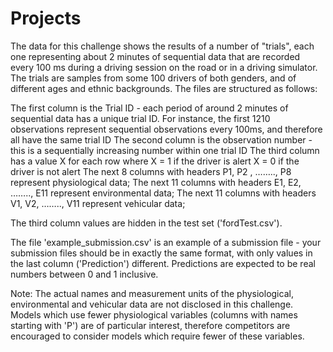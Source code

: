 # Projects

The data for this challenge shows the results of a number of "trials", each one representing about 2 minutes of sequential data that are recorded every 100 ms during a driving session on the road or in a driving simulator.  The trials are samples from some 100 drivers of both genders, and of different ages and ethnic backgrounds. The files are structured as follows:

The first column is the Trial ID - each period of around 2 minutes of sequential data has a unique trial ID. For instance, the first 1210 observations represent sequential observations every 100ms, and therefore all have the same trial ID
The second column is the observation number - this is a sequentially increasing number within one trial ID
The third column has a value X for each row where
               X = 1     if the driver is alert
               X = 0     if the driver is not alert
The next 8 columns with headers P1, P2 , …….., P8  represent physiological data;
The next 11 columns with headers E1, E2, …….., E11  represent environmental data;
The next 11 columns with headers V1, V2, …….., V11  represent vehicular  data;

The third column values are hidden in the test set ('fordTest.csv').

The file 'example_submission.csv' is an example of a submission file - your submission files should be in exactly the same format, with only values in the last column ('Prediction') different. Predictions are expected to be real numbers between 0 and 1 inclusive.
 
Note:  The actual names and measurement units of the physiological, environmental and vehicular data are not disclosed in this challenge. Models which use fewer physiological variables (columns with names starting with 'P') are of particular interest, therefore competitors are encouraged to consider models which require fewer of these variables.
